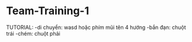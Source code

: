 # Team-Training-1
TUTORIAL:
-di chuyển: wasd hoặc phím mũi tên 4 hướng
-bắn đạn: chuột trái
-chém: chuột phải
